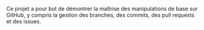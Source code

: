 Ce projet a pour but de démontrer la maîtrise des manipulations de base sur GitHub, y compris la gestion des branches, des commits, des pull requests et des issues.
